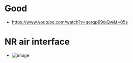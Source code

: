 # Good
- https://www.youtube.com/watch?v=qerqp69ojQw&t=85s
# NR air interface
- ![image](https://user-images.githubusercontent.com/6143237/224556390-9cfe8fe6-a1ce-4c4c-962b-c2b4df66f8a4.png)
